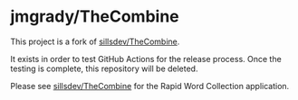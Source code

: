 # jmgrady/TheCombine

This project is a fork of [sillsdev/TheCombine](https://github.com/sillsdev/TheCombine).

It exists in order to test GitHub Actions for the release process. Once the testing is complete, this repository will be
deleted.

Please see [sillsdev/TheCombine](https://github.com/sillsdev/TheCombine) for the Rapid Word Collection application.
